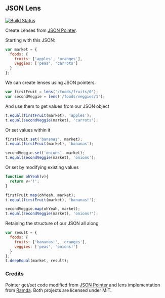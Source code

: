 ## JSON Lens
[![Build Status](https://secure.travis-ci.org/kevinbeaty/json-lens.svg)](http://travis-ci.org/kevinbeaty/json-lens)

Create Lenses from [JSON Pointer][0].

Starting with this JSON:

```javascript
var market = {
  foods: {
    fruits: ['apples', 'oranges'],
    veggies: ['peas', 'carrots']
  }
};
```

We can create lenses using JSON pointers.

```javascript
var firstFruit = lens('/foods/fruits/0');
var secondVeggie = lens('/foods/veggies/1');
```

And use them to get values from our JSON object

```javascript
t.equal(firstFruit(market), 'apples');
t.equal(secondVeggie(market), 'carrots');
```

Or set values within it

```javascript
firstFruit.set('bananas', market);
t.equal(firstFruit(market), 'bananas');

secondVeggie.set('onions', market);
t.equal(secondVeggie(market), 'onions');
```

Or set by modifying existing values
```javascript
function ohYeah(v){
  return v+'!';
}

firstFruit.map(ohYeah, market);
t.equal(firstFruit(market), 'bananas!');

secondVeggie.map(ohYeah, market);
t.equal(secondVeggie(market), 'onions!');
```

Retaining the structure of our JSON all along

```javascript
var result = {
  foods: {
    fruits: ['bananas!', 'oranges'],
    veggies: ['peas', 'onions!']
  }
};
t.deepEqual(market, result);
```

### Credits
Pointer get/set code modified from [JSON Pointer][1] and lens implementation from [Ramda][2].  Both projects are licensed under MIT.

[0]: http://tools.ietf.org/html/rfc6901
[1]: https://github.com/manuelstofer/json-pointer
[2]: http://ramdajs.com

